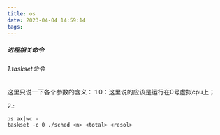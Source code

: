 ```yaml
---
title: os
date: 2023-04-04 14:59:14
tags:
---
```






##### 进程相关命令

###### 1.taskset命令

这里只说一下各个参数的含义：
1.0：这里说的应该是运行在0号虚拟cpu上；

2.<n>:

```shell
ps ax|wc -
taskset -c 0 ./sched <n> <total> <resol>
```

